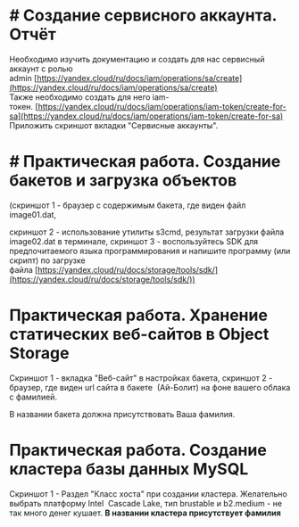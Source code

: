 # # Создание сервисного аккаунта. Отчёт

Необходимо изучить документацию и создать для нас сервисный аккаунт с ролью admin [https://yandex.cloud/ru/docs/iam/operations/sa/create](https://yandex.cloud/ru/docs/iam/operations/sa/create)  
Также необходимо создать для него iam-токен. [https://yandex.cloud/ru/docs/iam/operations/iam-token/create-for-sa](https://yandex.cloud/ru/docs/iam/operations/iam-token/create-for-sa)  
Приложить скриншот вкладки "Сервисные аккаунты".

# # Практическая работа. Создание бакетов и загрузка объектов

(скриншот 1 - браузер с содержимым бакета, где виден файл image01.dat, 

скриншот 2 - использование утилиты s3cmd, результат загрузки файла image02.dat в терминале, скриншот 3 - воспользуйтесь SDK для предпочитаемого языка программирования и напишите программу (или скрипт) по загрузке файла [https://yandex.cloud/ru/docs/storage/tools/sdk/](https://yandex.cloud/ru/docs/storage/tools/sdk/))

# Практическая работа. Хранение статических веб-сайтов в Object Storage

Скриншот 1 - вкладка "Веб-сайт" в настройках бакета, скриншот 2 - браузер, где виден url сайта в бакете  (Ай-Болит) на фоне вашего облака с фамилией.

В названии бакета должна присутствовать Ваша фамилия.

# Практическая работа. Создание кластера базы данных MySQL

Скриншот 1 - Раздел "Класс хоста" при создании кластера. Желательно выбрать платформу Intel  Cascade Lake, тип brustable и b2.medium - не так много денег кушает. **В названии кластера присутствует фамилия**
